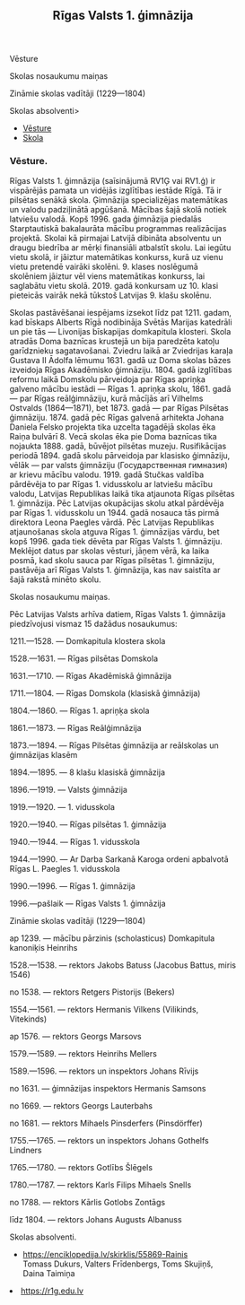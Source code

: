 <!DOCTYPE html>
<html lang="en">
<head>
<title>CSS Template</title>
<meta charset="utf-8">
<meta name="viewport" content="width=device-width, initial-scale=1">
<style>
* {
  box-sizing: border-box;
}

body {
  font-family: Arial, Helvetica, sans-serif;
}

/* Style the header */
header {
  background-color: #666;
  padding: 30px;
  text-align: center;
  font-size: 35px;
  color: white;
}

/* Container for flexboxes */
section {
  display: -webkit-flex;
  display: flex;
}

/* Style the navigation menu */
nav {
  -webkit-flex: 1;
  -ms-flex: 1;
  flex: 1;
  background: #ccc;
  padding: 20px;
}

/* Style the list inside the menu */
nav ul {
  list-style-type: none;
  padding: 0;
}

/* Style the content */
article {
  -webkit-flex: 3;
  -ms-flex: 3;
  flex: 3;
  background-color: #f1f1f1;
  padding: 10px;
}

/* Style the footer */
footer {
  background-color: #777;
  padding: 10px;
  text-align: center;
  color: white;
}

/* Responsive layout - makes the menu and the content (inside the section) sit on top of each other instead of next to each other */
@media (max-width: 600px) {
  section {
    -webkit-flex-direction: column;
    flex-direction: column;
  }
}
</style>
</head>
<body>

<header>
  <h2>Rīgas Valsts 1. ģimnāzija</h2>
</header>

<section>
  <Satura rādītājs

Vēsture

Skolas nosaukumu maiņas

Zināmie skolas vadītāji (1229—1804)

Skolas absolventi>
    <ul>
      <li><a href="#vesture">Vēsture</a></li>
      <li><a href="#skola">Skola</a></li>
    </ul>
  </nav>
  
  <article>
    <h1>Vēsture.</h1>
    <p>Rīgas Valsts 1. ģimnāzija (saīsinājumā RV1Ģ vai RV1.ģ) ir vispārējās pamata un vidējās izglītības iestāde Rīgā. Tā ir pilsētas senākā skola. Ģimnāzija specializējas matemātikas un valodu padziļinātā apgūšanā. Mācības šajā skolā notiek latviešu valodā. Kopš 1996. gada ģimnāzija piedalās Starptautiskā bakalaurāta mācību programmas realizācijas projektā. Skolai kā pirmajai Latvijā dibināta absolventu un draugu biedrība ar mērķi finansiāli atbalstīt skolu. Lai iegūtu vietu skolā, ir jāiztur matemātikas konkurss, kurā uz vienu vietu pretendē vairāki skolēni. 9. klases noslēgumā skolēniem jāiztur vēl viens matemātikas konkurss, lai saglabātu vietu skolā. 2019. gadā konkursam uz 10. klasi pieteicās vairāk nekā tūkstoš Latvijas 9. klašu skolēnu.<p>

<p>Skolas pastāvēšanai iespējams izsekot līdz pat 1211. gadam, kad bīskaps Alberts Rīgā nodibināja Svētās Marijas katedrāli un pie tās — Livonijas bīskapijas domkapitula klosteri. Skola atradās Doma baznīcas krustejā un bija paredzēta katoļu garīdznieku sagatavošanai. Zviedru laikā ar Zviedrijas karaļa Gustava II Ādolfa lēmumu 1631. gadā uz Doma skolas bāzes izveidoja Rīgas Akadēmisko ģimnāziju. 1804. gadā izglītības reformu laikā Domskolu pārveidoja par Rīgas apriņķa galveno mācību iestādi — Rīgas 1. apriņķa skolu, 1861. gadā — par Rīgas reālģimnāziju, kurā mācījās arī Vilhelms Ostvalds (1864—1871), bet 1873. gadā — par Rīgas Pilsētas ģimnāziju. 1874. gadā pēc Rīgas galvenā arhitekta Johana Daniela Felsko projekta tika uzcelta tagadējā skolas ēka Raiņa bulvārī 8. Vecā skolas ēka pie Doma baznīcas tika nojaukta 1888. gadā, būvējot pilsētas muzeju. Rusifikācijas periodā 1894. gadā skolu pārveidoja par klasisko ģimnāziju, vēlāk — par valsts ģimnāziju (Государственная гимназия) ar krievu mācību valodu. 1919. gadā Stučkas valdība pārdēvēja to par Rīgas 1. vidusskolu ar latviešu mācību valodu, Latvijas Republikas laikā tika atjaunota Rīgas pilsētas 1. ģimnāzija. Pēc Latvijas okupācijas skolu atkal pārdēvēja par Rīgas 1. vidusskolu un 1944. gadā nosauca tās pirmā direktora Leona Paegles vārdā. Pēc Latvijas Republikas atjaunošanas skola atguva Rīgas 1. ģimnāzijas vārdu, bet kopš 1996. gada tiek dēvēta par Rīgas Valsts 1. ģimnāziju. Meklējot datus par skolas vēsturi, jāņem vērā, ka laika posmā, kad skolu sauca par Rīgas pilsētas 1. ģimnāziju, pastāvēja arī Rīgas Valsts 1. ģimnāzija, kas nav saistīta ar šajā rakstā minēto skolu.</p>
    <p>Skolas nosaukumu maiņas.

Pēc Latvijas Valsts arhīva datiem, Rīgas Valsts 1. ģimnāzija piedzīvojusi vismaz 15 dažādus nosaukumus:

1211.—1528. — Domkapitula klostera skola

1528.—1631. — Rīgas pilsētas Domskola

1631.—1710. — Rīgas Akadēmiskā ģimnāzija

1711.—1804. — Rīgas Domskola (klasiskā ģimnāzija)

1804.—1860. — Rīgas 1. apriņķa skola

1861.—1873. — Rīgas Reālģimnāzija

1873.—1894. — Rīgas Pilsētas ģimnāzija ar reālskolas un ģimnāzijas klasēm

1894.—1895. — 8 klašu klasiskā ģimnāzija

1896.—1919. — Valsts ģimnāzija

1919.—1920. — 1. vidusskola

1920.—1940. — Rīgas pilsētas 1. ģimnāzija

1940.—1944. — Rīgas 1. vidusskola

1944.—1990. — Ar Darba Sarkanā Karoga ordeni apbalvotā Rīgas L. Paegles 1. vidusskola

1990.—1996. — Rīgas 1. ģimnāzija

1996.—pašlaik — Rīgas Valsts 1. ģimnāzija

Zināmie skolas vadītāji (1229—1804)

ap 1239. — mācību pārzinis (scholasticus) Domkapitula kanoniķis Heinrihs

1528.—1538. — rektors Jakobs Batuss (Jacobus Battus, miris 1546)

no 1538. — rektors Retgers Pistorijs (Bekers)

1554.—1561. — rektors Hermanis Vilkens (Vilikinds, Vitekinds)

ap 1576. — rektors Georgs Marsovs

1579.—1589. — rektors Heinrihs Mellers

1589.—1596. — rektors un inspektors Johans Rīvijs

no 1631. — ģimnāzijas inspektors Hermanis Samsons

no 1669. — rektors Georgs Lauterbahs

no 1681. — rektors Mihaels Pinsderfers (Pinsdörffer)

1755.—1765. — rektors un inspektors Johans Gothelfs Lindners

1765.—1780. — rektors Gotlībs Šlēgels

1780.—1787. — rektors Karls Filips Mihaels Snells

no 1788. — rektors Kārlis Gotlobs Zontāgs

līdz 1804. — rektors Johans Augusts Albanuss

Skolas absolventi.

 <ul>
      <li><a href="#Rainis">https://enciklopedija.lv/skirklis/55869-Rainis</a></li>Tomass Dukurs, Valters Frīdenbergs, Toms Skujiņš, Daina Taimiņa</p>
  </article>
</section>

<footer>
  <li><a href="download-6.jpg">https://r1g.edu.lv</a></li>
</footer>

</body>
</html>

